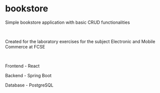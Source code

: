 # bookstore
<p>Simple bookstore application with basic CRUD functionalities</p> <br>

<p>Created for the laboratory exercises for the subject Electronic and Mobile Commerce at FCSE</p> <br>

<p>Frontend - React</p>
<p>Backend - Spring Boot</p>
<p>Database - PostgreSQL</p>
